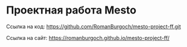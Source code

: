 # Проектная работа Mesto

Ссылка на код:
https://github.com/RomanBurgoch/mesto-project-ff.git

Ссылка на сайт:
https://romanburgoch.github.io/mesto-project-ff/